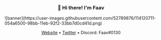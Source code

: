 <h3 align="center">👋 Hi there! I'm Faav</h3>
![banner](https://user-images.githubusercontent.com/52789876/114120711-054a6500-98bb-11eb-92f2-33bb7d0cd41d.png)
<p align="center">
  <a href="https://www.faav.tk">Website</a> •
  <a href="https://twitter.com/FaavXD">Twitter</a> •
  <a>Discord: Faav#0130</a>
</p>
